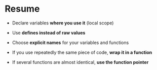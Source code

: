 # Resume #

- Declare variables **where you use it** (local scope)

- Use **defines instead of raw values**

- Choose **explicit names** for your variables and functions

- If you use repeatedly the same piece of code, **wrap it in a function**

- If several functions are almost identical, **use the function pointer**
